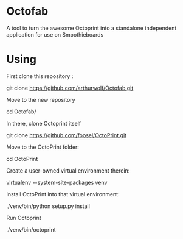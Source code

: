 # Octofab
A tool to turn the awesome Octoprint into a standalone independent application for use on Smoothieboards

# Using

First clone this repository :

git clone https://github.com/arthurwolf/Octofab.git

Move to the new repository

cd Octofab/

In there, clone Octoprint itself

git clone https://github.com/foosel/OctoPrint.git

Move to the OctoPrint folder: 

cd OctoPrint

Create a user-owned virtual environment therein: 

virtualenv --system-site-packages venv

Install OctoPrint into that virtual environment: 

./venv/bin/python setup.py install

Run Octoprint

./venv/bin/octoprint



